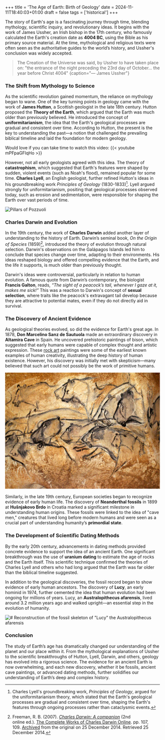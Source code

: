 +++
title = 'The Age of Earth: Birth of Geology'
date = 2024-11-11T18:40:03+01:00
draft = false
tags = ['historical']
+++

The story of Earth's age is a fascinating journey through time, blending mythology, scientific inquiry, and revolutionary ideas. It begins with the work of James Ussher, an Irish bishop in the 17th century, who famously calculated the Earth's creation date as **4004 BC**, using the Bible as his primary source material. At the time, mythological and religious texts were often seen as the authoritative guides to the world’s history, and Ussher's conclusion was widely accepted.

> The Creation of the Universe was said, by Ussher to have taken place on: "the entrance of the night preceding the 23rd day of October... the year before Christ 4004"
{caption="— James Ussher"}

### The Shift from Mythology to Science

As the scientific revolution gained momentum, the reliance on mythology began to wane. One of the key turning points in geology came with the work of **James Hutton**, a Scottish geologist in the late 18th century. Hutton proposed the **Theory of the Earth**, which argued that the Earth was much older than previously believed. He introduced the concept of **uniformitarianism**, the idea that the Earth's geological processes are gradual and consistent over time. According to Hutton, the present is the key to understanding the past—a notion that challenged the prevailing biblical timeline and laid the foundation for modern geology.

Would love if you can take time to watch this video:
{{< youtube mPFpaGFlqHo >}}

However, not all early geologists agreed with this idea. The theory of **catastrophism**, which suggested that Earth's features were shaped by sudden, violent events (such as Noah's flood), remained popular for some time. **Charles Lyell**, an English geologist, further refined Hutton's ideas in his groundbreaking work _Principles of Geology_ (1830-1833)[^1]. Lyell argued strongly for uniformitarianism, positing that geological processes observed today, such as erosion and sedimentation, were responsible for shaping the Earth over vast periods of time.

![Pillars of Pozzuoli](https://upload.wikimedia.org/wikipedia/commons/thumb/9/9e/Charles_Lyell_-_Pillars_of_Pozzuoli.jpg/330px-Charles_Lyell_-_Pillars_of_Pozzuoli.jpg "Pillars of Pozzuoli")

### Charles Darwin and Evolution

In the 19th century, the work of **Charles Darwin** added another layer of understanding to the history of Earth. Darwin’s seminal book, _On the Origin of Species_ (1859)[^2], introduced the theory of evolution through natural selection. Darwin's observations on the Galápagos Islands led him to conclude that species change over time, adapting to their environments. His ideas reshaped biology and offered compelling evidence that the Earth, and the life it supports, is much older than previously thought.

Darwin's ideas were controversial, particularly in relation to human evolution. A famous quote from Darwin’s contemporary, the biologist **Francis Galton**, reads, _“The sight of a peacock’s tail, whenever I gaze at it, makes me sick!”_ This was a reaction to Darwin's concept of **sexual selection**, where traits like the peacock's extravagant tail develop because they are attractive to potential mates, even if they do not directly aid in survival.

### The Discovery of Ancient Evidence

As geological theories evolved, so did the evidence for Earth's great age. In 1878, **Don Marcelino Sanz de Sautuola** made an extraordinary discovery in **Altamira Cave** in Spain. He uncovered prehistoric paintings of bison, which suggested that early humans were capable of complex thought and artistic expression. These [rock art](/posts/south-african-rock-art) paintings were some of the earliest known examples of human creativity, illustrating the deep history of human existence. However, his discovery was initially met with skepticism—many believed that such art could not possibly be the work of primitive humans.

![chauvet cave](apr2015_h07_chauvetcave.webp "chauvet cave")

Similarly, in the late 19th century, European societies began to recognize evidence of early human life. The discovery of **Neanderthal fossils** in 1899 at **Hušnjakovo Brdo** in Croatia marked a significant milestone in understanding human origins. These fossils were linked to the idea of "cave men," creatures that lived long before modern humans and were seen as a crucial part of understanding humanity’s **primordial state**.

### The Development of Scientific Dating Methods

By the early 20th century, advancements in dating methods provided concrete evidence to support the idea of an ancient Earth. One significant breakthrough was the use of **uranium dating** to estimate the age of rocks and the Earth itself. This scientific technique confirmed the theories of Charles Lyell and others who had long argued that the Earth was far older than the biblical timeline suggested.

In addition to the geological discoveries, the fossil record began to show evidence of early human ancestors. The discovery of **Lucy**, an early hominid in 1974, further cemented the idea that human evolution had been ongoing for millions of years. Lucy, an **Australopithecus afarensis**, lived around 3.2 million years ago and walked upright—an essential step in the evolution of humanity.

![# Reconstruction of the fossil skeleton of "Lucy" the Australopithecus afarensis](https://upload.wikimedia.org/wikipedia/commons/thumb/e/e0/Reconstruction_of_the_fossil_skeleton_of_%22Lucy%22_the_Australopithecus_afarensis.jpg/220px-Reconstruction_of_the_fossil_skeleton_of_%22Lucy%22_the_Australopithecus_afarensis.jpg "Australopithecus")
### Conclusion

The study of Earth’s age has dramatically changed our understanding of the planet and our place within it. From the mythological explanations of Ussher to the scientific breakthroughs of Hutton, Lyell, Darwin, and others, geology has evolved into a rigorous science. The evidence for an ancient Earth is now overwhelming, and each new discovery, whether it be fossils, ancient cave paintings, or advanced dating methods, further solidifies our understanding of Earth’s deep and complex history.

[^1]: Charles Lyell's groundbreaking work, *Principles of Geology*, argued for the uniformitarianism theory, which stated that the Earth's geological processes are gradual and consistent over time, shaping the Earth's features through ongoing processes rather than cataclysmic events.
[^2]: Freeman, R. B. (2007). [_Charles Darwin: A companion_](http://darwin-online.org.uk/content/frameset?itemID=A27b&viewtype=text&pageseq=114) (2nd online ed.). [The Complete Works of Charles Darwin Online](https://en.wikipedia.org/wiki/The_Complete_Works_of_Charles_Darwin_Online "The Complete Works of Charles Darwin Online"). pp. 107, 109. [Archived](https://web.archive.org/web/20141225163344/http://darwin-online.org.uk/content/frameset?itemID=A27b&viewtype=text&pageseq=114) from the original on 25 December 2014. Retrieved 25 December 2014.

